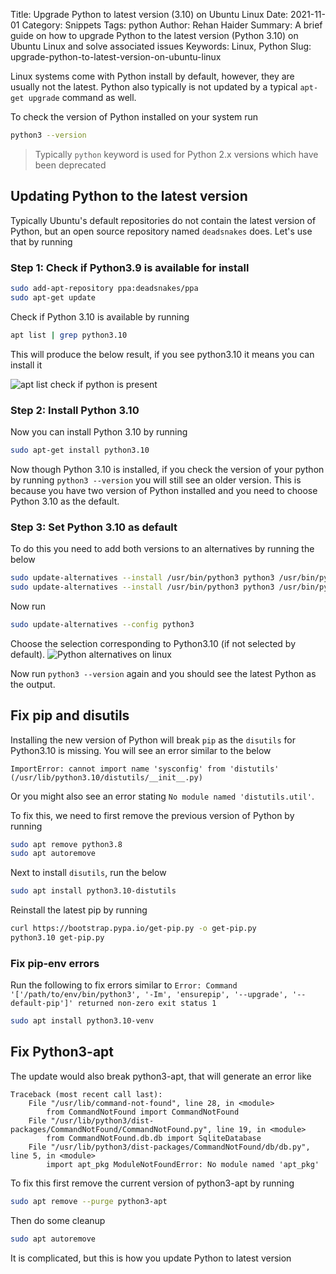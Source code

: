 Title: Upgrade Python to latest version (3.10) on Ubuntu Linux
Date: 2021-11-01
Category: Snippets
Tags: python
Author: Rehan Haider
Summary: A brief guide on how to upgrade Python to the latest version (Python 3.10) on Ubuntu Linux and solve associated issues
Keywords: Linux, Python
Slug: upgrade-python-to-latest-version-on-ubuntu-linux

Linux systems come with Python install by default, however, they are usually not the latest. Python also typically is not updated by a typical `apt-get upgrade` command as well. 

To check the version of Python installed on your system run
```bash
python3 --version
```
> Typically `python` keyword is used for Python 2.x versions which have been deprecated

## Updating Python to the latest version 
Typically Ubuntu's default repositories do not contain the latest version of Python, but an open source repository named `deadsnakes` does. Let's use that by running

### Step 1: Check if Python3.9 is available for install
```bash
sudo add-apt-repository ppa:deadsnakes/ppa
sudo apt-get update
```

Check if Python 3.10 is available by running

```bash
apt list | grep python3.10
```

This will produce the below result, if you see python3.10 it means you can install it

![apt list check if python is present]({static}/images/s0022/apt_list.png)

### Step 2: Install Python 3.10
Now you can install Python 3.10 by running

```bash 
sudo apt-get install python3.10
```

Now though Python 3.10 is installed, if you check the version of your python by running `python3 --version` you will still see an older version. This is because you have two version of Python installed and you need to choose Python 3.10 as the default. 

### Step 3: Set Python 3.10 as default
To do this you need to add both versions to an alternatives by running the below

```bash
sudo update-alternatives --install /usr/bin/python3 python3 /usr/bin/python3.8 1
sudo update-alternatives --install /usr/bin/python3 python3 /usr/bin/python3.10 2
```

Now run 
```bash
sudo update-alternatives --config python3
```

Choose the selection corresponding to Python3.10 (if not selected by default). 
![Python alternatives on linux]({static}/images/s0022/alternatives.png)

Now run `python3 --version` again and you should see the latest Python as the output.

## Fix pip and disutils
Installing the new version of Python will break `pip` as the `disutils` for Python3.10 is missing. You will see an error similar to the below

```text
ImportError: cannot import name 'sysconfig' from 'distutils' (/usr/lib/python3.10/distutils/__init__.py)
```

Or you might also see an error stating `No module named 'distutils.util'`. 

To fix this, we need to first remove the previous version of Python by running
```bash
sudo apt remove python3.8
sudo apt autoremove
```

Next to install `disutils`, run the below
```bash
sudo apt install python3.10-distutils
```

Reinstall the latest pip by running

```bash
curl https://bootstrap.pypa.io/get-pip.py -o get-pip.py
python3.10 get-pip.py
```

### Fix pip-env errors
Run the following to fix errors similar to `Error: Command '['/path/to/env/bin/python3', '-Im', 'ensurepip', '--upgrade', '--default-pip']' returned non-zero exit status 1`
```bash
sudo apt install python3.10-venv
```

## Fix Python3-apt 

The update would also break python3-apt, that will generate an error like
```text
Traceback (most recent call last):   
    File "/usr/lib/command-not-found", line 28, in <module>     
        from CommandNotFound import CommandNotFound   
    File "/usr/lib/python3/dist-packages/CommandNotFound/CommandNotFound.py", line 19, in <module>     
        from CommandNotFound.db.db import SqliteDatabase   
    File "/usr/lib/python3/dist-packages/CommandNotFound/db/db.py", line 5, in <module>     
        import apt_pkg ModuleNotFoundError: No module named 'apt_pkg'
```

To fix this first remove the current version of python3-apt by running
```bash
sudo apt remove --purge python3-apt
```

Then do some cleanup
```bash
sudo apt autoremove
```

<!--
Finally install python3-apt by running
```bash
sudo apt install python3-apt
```
-->

It is complicated, but this is how you update Python to latest version